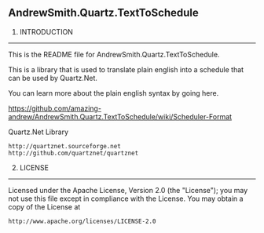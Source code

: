 AndrewSmith.Quartz.TextToSchedule
-----------------------------------------------------------------

1. INTRODUCTION
----------------

This is the README file for AndrewSmith.Quartz.TextToSchedule.

This is a library that is used to translate plain english into a schedule that can be used by Quartz.Net.

You can learn more about the plain english syntax by going here.

https://github.com/amazing-andrew/AndrewSmith.Quartz.TextToSchedule/wiki/Scheduler-Format



Quartz.Net Library

    http://quartznet.sourceforge.net 
    http://github.com/quartznet/quartznet 



2. LICENSE
----------------

Licensed under the Apache License, Version 2.0 (the "License"); you may not 
use this file except in compliance with the License. You may obtain a copy 
of the License at 
 
    http://www.apache.org/licenses/LICENSE-2.0 
